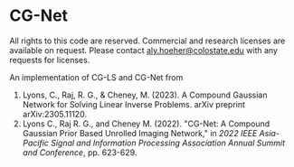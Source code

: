 # CG-Net
All rights to this code are reserved. Commercial and research licenses are available on request. Please contact aly.hoeher@colostate.edu with any requests for licenses.

An implementation of CG-LS and CG-Net from 
  1. Lyons, C., Raj, R. G., & Cheney, M. (2023). A Compound Gaussian Network for Solving Linear Inverse Problems. arXiv preprint arXiv:2305.11120.
  2. Lyons C., Raj R. G., and Cheney M. (2022). "CG-Net: A Compound Gaussian Prior Based Unrolled Imaging Network," in *2022 IEEE Asia-Pacific Signal and Information Processing Association Annual Summit and Conference*, pp. 623-629.
